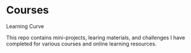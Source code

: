 # Courses
Learning Curve

This repo contains mini-projects, learing materials, and challenges I have completed for various courses and online learning resources.
